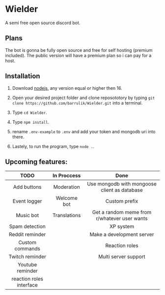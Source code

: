 # Wielder
A semi free open source discord bot.

## **Plans**
The bot is gonna be fully open source and free for self hosting (premium included).
The public version will have a premium plan so i can pay for a host.
## **Installation**
1. Download [nodejs](https://nodejs.org/en/download/), any version equal or higher then 16.


2. Open your desired project folder and clone reposototory by typing `git clone https://github.com/barrulik/Wielder.git` into a terminal.
3. Type `cd Wielder`.
4. Type `npm install`.
5. rename `.env-example` to `.env` and add your token and mongodb uri into there.
6. Lastely, to run the program, type `node .`.
## **Upcoming features:**
| TODO 	| In Proccess 	| Done
|:----:	|:------------:	|:----:	
|Add buttons|Moderation|Use mongodb with mongoose client as database
|Event logger|Welcome bot|Custom prefix
|Music bot|Translations|Get a random meme from r/whatever user wants
|Spam detection|| XP system
|Reddit reminder|              	|Make a development server
|Custom commands|              	|Reaction roles
|Twitch reminder|              	|Multi server support
|Youtube reminder|              	|
|reaction roles interface| |